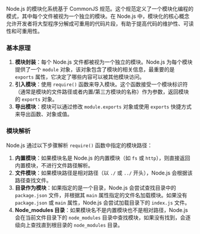 Node.js 的模块化系统基于 CommonJS 规范。这个规范定义了一个模块化编程的模式，其中每个文件被视为一个独立的模块。在 Node.js 中，模块化的核心概念允许开发者将大型程序分解成可重用的代码片段，有助于提高代码的维护性、可读性和可重用性。

### 基本原理

1. **模块封装**：每个 Node.js 文件都被视为一个独立的模块。Node.js 为每个模块提供了一个 `module` 对象，该对象包含了模块的相关信息，最重要的是 `exports` 属性，它决定了哪些内容可以被其他模块访问。
2. **引入模块**：使用 `require()` 函数来导入模块。这个函数接受一个模块标识符（通常是模块的文件路径或者内置/第三方模块的名称）作为参数，返回模块的 `exports` 对象。
3. **导出模块**：模块可以通过修改 `module.exports` 对象或使用 `exports` 快捷方式来导出函数、对象或值。

### 模块解析

Node.js 通过以下步骤解析 `require()` 函数中指定的模块路径：

1. **内置模块**：如果模块名是 Node.js 的内置模块（如 `fs` 或 `http`），则直接返回内置模块，不进行文件路径解析。
2. **文件模块**：如果模块路径是相对路径（以 `./` 或 `../` 开头），Node.js 会根据该路径查找文件。
3. **目录作为模块**：如果指定的是一个目录，Node.js 会尝试查找目录中的 `package.json` 文件，并根据其 `main` 属性指定的文件名加载模块。如果没有 `package.json` 或 `main` 属性，Node.js 会尝试加载目录下的 `index.js` 文件。
4. **Node_modules 目录**：如果模块名不是内置模块也不是相对路径，Node.js 会在当前文件目录下的 `node_modules` 目录中查找模块，如果没有找到，会逐级向上查找直到根目录的 `node_modules` 目录。
